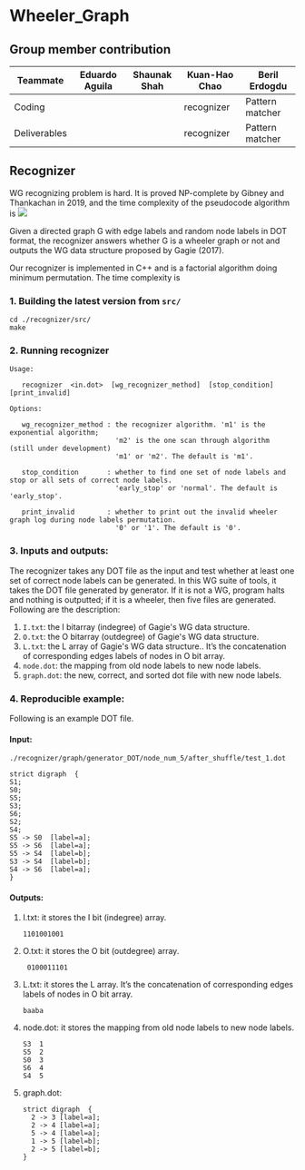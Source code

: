 # Wheeler_Graph

## Group member contribution
Teammate     | Eduardo Aguila | Shaunak Shah | Kuan-Hao Chao | Beril Erdogdu |
------------ | -------------- | ------------ | ------------- |-------------- |
Coding       |  |  | recognizer | Pattern matcher |
Deliverables |  |  | recognizer | Pattern matcher |


## Recognizer

WG recognizing problem is hard. It is proved NP-complete by Gibney and Thankachan in 2019, and the time complexity of the pseudocode algorithm is <img src="https://render.githubusercontent.com/render/math?math=2^{e \cdot log\sigma + O(n + e)}">



Given a directed graph G with edge labels and random node labels in DOT format, the recognizer answers whether G is a wheeler graph or not and outputs the WG data structure proposed by Gagie (2017). 

Our recognizer is implemented in C++ and is a factorial algorithm doing minimum permutation. The time complexity is 

### 1. Building the latest version from `src/`

```
cd ./recognizer/src/
make
```

### 2. Running recognizer


```
Usage:

   recognizer  <in.dot>  [wg_recognizer_method]  [stop_condition]  [print_invalid]
```

```
Options:

   wg_recognizer_method : the recognizer algorithm. 'm1' is the exponential algorithm; 
                          'm2' is the one scan through algorithm (still under development)
                          'm1' or 'm2'. The default is 'm1'.
  
   stop_condition       : whether to find one set of node labels and stop or all sets of correct node labels.
                          'early_stop' or 'normal'. The default is 'early_stop'.
                         
   print_invalid        : whether to print out the invalid wheeler graph log during node labels permutation. 
                          '0' or '1'. The default is '0'.
```

### 3. Inputs and outputs:
The recognizer takes any DOT file as the input and test whether at least one set of correct node labels can be generated. In this WG suite of tools, it takes the DOT file generated by generator. If it is not a WG, program halts and nothing is outputted; if it is a wheeler, then five files are generated. Following are the description:

1. `I.txt`:  the I bitarray (indegree) of Gagie's WG data structure.
2. `O.txt`:  the O bitarray (outdegree) of Gagie's WG data structure.
3. `L.txt`:  the L array of Gagie's WG data structure.. It’s the concatenation of corresponding edges labels of nodes in O bit array.
4. `node.dot`: the mapping from old node labels to new node labels.  
5. `graph.dot`: the new, correct, and sorted dot file with new node labels. 


### 4. Reproducible example:

Following is an example DOT file. 
#### Input: 
  ```
  ./recognizer/graph/generator_DOT/node_num_5/after_shuffle/test_1.dot

  strict digraph  {
  S1;
  S0;
  S5;
  S3;
  S6;
  S2;
  S4;
  S5 -> S0  [label=a];
  S5 -> S6  [label=a];
  S5 -> S4  [label=b];
  S3 -> S4  [label=b];
  S4 -> S6  [label=a];
  }
  ```
  
#### Outputs: 
1. I.txt: it stores the I bit (indegree) array.
      ```
      1101001001
      ```
2. O.txt: it stores the O bit (outdegree) array.
     ```
      0100011101
     ```
3. L.txt: it stores the L array. It’s the concatenation of corresponding edges labels of nodes in O bit array.
    ```
    baaba
    ```
4. node.dot: it stores the mapping from old node labels to new node labels.  
    ```
    S3	1
    S5	2
    S0	3
    S6	4
    S4	5
    ```
5. graph.dot: 
    ```
    strict digraph  {
      2 -> 3 [label=a];
      2 -> 4 [label=a];
      5 -> 4 [label=a];
      1 -> 5 [label=b];
      2 -> 5 [label=b];
    }
    ```
